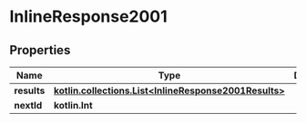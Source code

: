 
# InlineResponse2001

## Properties
Name | Type | Description | Notes
------------ | ------------- | ------------- | -------------
**results** | [**kotlin.collections.List&lt;InlineResponse2001Results&gt;**](InlineResponse2001Results.md) |  |  [optional]
**nextId** | **kotlin.Int** |  |  [optional]



